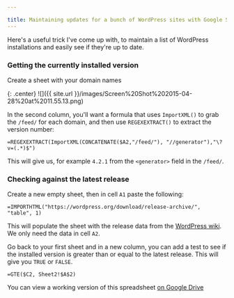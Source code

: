 ```yaml
---

title: Maintaining updates for a bunch of WordPress sites with Google Spreadsheets
---
```


Here's a useful trick I've come up with, to maintain a list of WordPress installations and easily see if they're up to date.

<!-- more -->

### Getting the currently installed version

Create a sheet with your domain names

{: .center}
![]({{ site.url }}/images/Screen%20Shot%202015-04-28%20at%2011.55.13.png)

In the second column, you'll want a formula that uses `ImportXML()` to grab the `/feed/` for each domain, and then use `REGEXEXTRACT()` to extract the version number:

```text
=REGEXEXTRACT(ImportXML(CONCATENATE($A2,"/feed/"), "//generator"),"\?v=(.*)$")
```

This will give us, for example `4.2.1` from the `<generator>` field in the `/feed/`.

### Checking against the latest release

Create a new empty sheet, then in cell `A1` paste the following:

```text
=IMPORTHTML("https://wordpress.org/download/release-archive/", "table", 1)
```

This will populate the sheet with the release data from the [WordPress wiki](https://wordpress.org/download/release-archive/). We only need the data in cell `A2`.

Go back to your first sheet and in a new column, you can add a test to see if the installed version is greater than or equal to the latest release. This will give you `TRUE` or `FALSE`.

```text
=GTE($C2, Sheet2!$A$2)
```

You can view a working version of this spreadsheet [on Google Drive](https://docs.google.com/spreadsheets/d/1axN2jaxXZGHkC5tJy3we4ssp1Qvzfs7C8XQ9MNEJZZQ/edit?usp=sharing)
